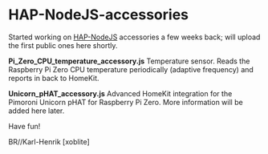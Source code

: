 # HAP-NodeJS-accessories

Started working on [HAP-NodeJS](https://github.com/KhaosT/HAP-NodeJS) accessories a few weeks back; will upload the first public ones here shortly.

**Pi_Zero_CPU_temperature_accessory.js**
Temperature sensor. Reads the Raspberry Pi Zero CPU temperature periodically (adaptive frequency) and reports in back to HomeKit.

**Unicorn_pHAT_accessory.js**
Advanced HomeKit integration for the Pimoroni Unicorn pHAT for Raspberry Pi Zero. More information will be added here later.

Have fun!

BR//Karl-Henrik \[xoblite\]

